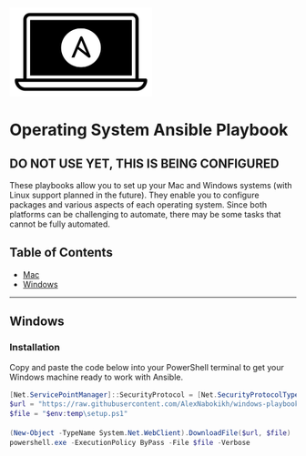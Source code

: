 <img src="https://raw.githubusercontent.com/geerlingguy/mac-dev-playbook/master/files/Mac-Dev-Playbook-Logo.png" width="250" height="156" alt="Ansible Playbook Logo" />

# Operating System Ansible Playbook

## DO NOT USE YET, THIS IS BEING CONFIGURED

These playbooks allow you to set up your Mac and Windows systems (with Linux support planned in the future). They enable you to configure packages and various aspects of each operating system. Since both platforms can be challenging to automate, there may be some tasks that cannot be fully automated.

## Table of Contents
- [Mac](#mac)
- [Windows](#windows)

---

## Windows

### Installation
Copy and paste the code below into your PowerShell terminal to get your Windows machine ready to work with Ansible.
```powershell
[Net.ServicePointManager]::SecurityProtocol = [Net.SecurityProtocolType]::Tls12
$url = "https://raw.githubusercontent.com/AlexNabokikh/windows-playbook/master/setup.ps1"
$file = "$env:temp\setup.ps1"

(New-Object -TypeName System.Net.WebClient).DownloadFile($url, $file)
powershell.exe -ExecutionPolicy ByPass -File $file -Verbose
```

